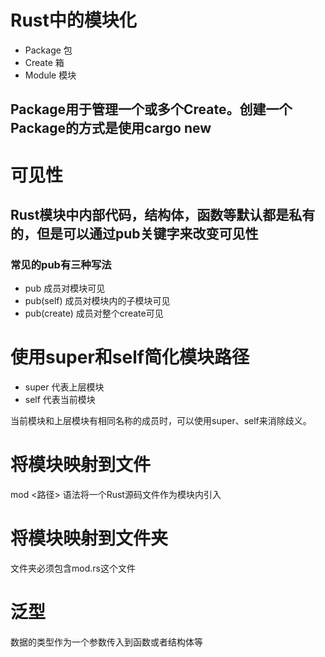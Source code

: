 # Rust中的模块化

- Package 包
- Create 箱
- Module 模块

## Package用于管理一个或多个Create。创建一个Package的方式是使用cargo new


# 可见性

## Rust模块中内部代码，结构体，函数等默认都是私有的，但是可以通过pub关键字来改变可见性

### 常见的pub有三种写法

- pub 成员对模块可见
- pub(self) 成员对模块内的子模块可见
- pub(create) 成员对整个create可见

# 使用super和self简化模块路径

- super 代表上层模块
- self 代表当前模块

当前模块和上层模块有相同名称的成员时，可以使用super、self来消除歧义。

# 将模块映射到文件

mod <路径> 语法将一个Rust源码文件作为模块内引入

# 将模块映射到文件夹

文件夹必须包含mod.rs这个文件


# 泛型

数据的类型作为一个参数传入到函数或者结构体等

